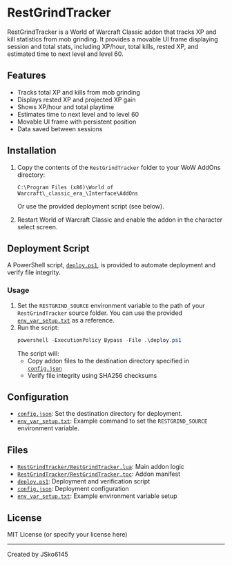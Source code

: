 # RestGrindTracker

RestGrindTracker is a World of Warcraft Classic addon that tracks XP and kill statistics from mob grinding. It provides a movable UI frame displaying session and total stats, including XP/hour, total kills, rested XP, and estimated time to next level and level 60.

## Features

- Tracks total XP and kills from mob grinding
- Displays rested XP and projected XP gain
- Shows XP/hour and total playtime
- Estimates time to next level and to level 60
- Movable UI frame with persistent position
- Data saved between sessions

## Installation

1. Copy the contents of the `RestGrindTracker` folder to your WoW AddOns directory:
   ```
   C:\Program Files (x86)\World of Warcraft\_classic_era_\Interface\AddOns
   ```
   Or use the provided deployment script (see below).

2. Restart World of Warcraft Classic and enable the addon in the character select screen.

## Deployment Script

A PowerShell script, [`deploy.ps1`](deploy.ps1), is provided to automate deployment and verify file integrity.

### Usage

1. Set the `RESTGRIND_SOURCE` environment variable to the path of your `RestGrindTracker` source folder. You can use the provided [`env_var_setup.txt`](env_var_setup.txt) as a reference.
2. Run the script:
   ```powershell
   powershell -ExecutionPolicy Bypass -File .\deploy.ps1
   ```
   The script will:
   - Copy addon files to the destination directory specified in [`config.json`](config.json)
   - Verify file integrity using SHA256 checksums

## Configuration

- [`config.json`](config.json): Set the destination directory for deployment.
- [`env_var_setup.txt`](env_var_setup.txt): Example command to set the `RESTGRIND_SOURCE` environment variable.

## Files

- [`RestGrindTracker/RestGrindTracker.lua`](RestGrindTracker/RestGrindTracker.lua): Main addon logic
- [`RestGrindTracker/RestGrindTracker.toc`](RestGrindTracker/RestGrindTracker.toc): Addon manifest
- [`deploy.ps1`](deploy.ps1): Deployment and verification script
- [`config.json`](config.json): Deployment configuration
- [`env_var_setup.txt`](env_var_setup.txt): Example environment variable setup

## License

MIT License (or specify your license here)

---

Created by JSko6145